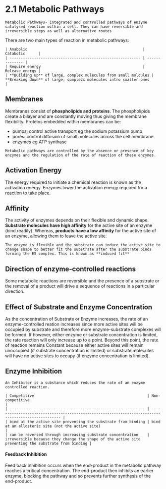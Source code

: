 # 2.1 Metabolic Pathways
```ad-de
Metabolic Pathways- integrated and controlled pathways of enzyme catalysed reaction within a cell. They can have reversible and irreversible steps as well as alternative routes
```

There are two main types of reaction in metabolic pathways:
```ad-an
| Anabolic                                                    | Catabolic      |
| ----------------------------------------------------------- | -------------- |
| Require energy                                              | Release energy |
| **Building up** of large, complex mulecules from small molcules | **Breaking down** of large, complezx molecules intro smaller ones               |
```

## Membranes
Membranes consist of **phospholipids and proteins**. The phospholipids create a bilayer and are constantly moving thus giving the membrane flexibility. 
Proteins embedded within membranes can be:
- pumps: control active transport eg the sodium potassium pump
- pores: control diffusion of small molecules across the cell membrane
- enzymes eg ATP synthase

```ad-key
Metabolic pathways are controlled by the absence or presence of key enzymes and the regulation of the rate of reaction of these enzymes.
```
 
## Activation Energy
The energy required to initiate a chemical reaction is known as the activation energy. Enzymes lower the activation energy required for a reaction to take place.

## Affinity
The activity of enzymes depends on their flexible and dynamic shape.  **Substrate molecules have high affinity** for the active site of an enzyme (bind readily). Whereas, **products have a low affinity** for the active site of an enzyme, allowing them to leave the active site.

``` ad-key 
The enzyme is flexible and the substrate can induce the active site to change shape to better fit the substrate after the substrate binds forming the ES complex. This is known as **induced fit**
```

## Direction of enzyme-controlled reactions  
Some metabolic reactions are reversible and the presence of a substrate or the removal of a product will drive a sequence of reactions in a particular direction.

## Effect of Substrate and Enzyme Concentration
As the concentration of Substrate or Enzyme increases, the rate of an enzyme-controlled reation increases since more active sites will be occupied by substrate and therefore more enzyme-substrate complexes will be formed. If however, either enzyme or substrate concentration is limited, the rate reaction will only increase up to a point. Beyond this point, the rate of reaction remains Constant because either active sites will remain unoccupied (if substrate concentration is limited) or substrate molecules will have no active sites to occupy (if enzyme concentration is limited).

## Enzyme Inhibition
```ad-de
An Inhibitor is a substance which reduces the rate of an enzyme controlled reaction. 
```
    
```ad-in
| Competitive                                                   | Non-competitive                                                                                     |
| ------------------------------------------------------------- | --------------------------------------------------------------------------------------------------- |
| bind at the active site preventing the substrate from binding | bind at an allosteric site (not the active site)                                                    |
| can be reversed through increasing substrate concentration    | irreversible because they change the shape of the active site preventing the substrate from binding |

```

#### Feedback Inhibition
Feed back inhibition occurs when the end-product in the metabolic pathway reaches a critical concentration. The end-product then inhibits an earlier enzyme, blocking the pathway and so prevents further synthesis of the end-product.
